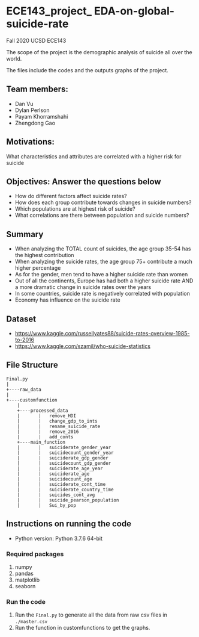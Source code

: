 # ECE143_project_ EDA-on-global-suicide-rate

Fall 2020 UCSD ECE143

The scope of the project is the demographic analysis of suicide all over the world.

The files include the codes and the outputs graphs of the project.


## Team members:
- Dan Vu
- Dylan Perlson
- Payam Khorramshahi
- Zhengdong Gao

## Motivations:
What characteristics and attributes are correlated with a higher risk for suicide

## Objectives: Answer the questions below
- How do different factors affect suicide rates?
- How does each group contribute towards changes in suicide numbers?
- Which populations are at highest risk of suicide?
- What correlations are there between population and suicide numbers?

## Summary
- When analyzing the TOTAL count of suicides, the age group 35-54 has the highest contribution
- When analyzing the suicide rates, the age group 75+ contribute a much higher percentage
- As for the gender, men tend to have a higher suicide rate than women
- Out of all the continents, Europe has had both a higher suicide rate AND a more dramatic change in suicide rates over the years
- In some countries, suicide rate is negatively correlated with population
- Economy has influence on the suicide rate

## Dataset
- https://www.kaggle.com/russellyates88/suicide-rates-overview-1985-to-2016
- https://www.kaggle.com/szamil/who-suicide-statistics

## File Structure

```
Final.py
|
+----raw_data
|
+----customfunction
    |
    +----processed_data
    |       |   remove_HDI
    |       |   change_gdp_to_ints
    |       |   rename_suicide_rate
    |       |   remove_2016
    |       |   add_conts
    +----main_function
    |       |   suiciderate_gender_year
    |       |   suicidecount_gender_year
    |       |   suiciderate_gdp_gender
    |       |   suicidecount_gdp_gender
    |       |   suiciderate_age_year
    |       |   suiciderate_age
    |       |   suicidecount_age
    |       |   suiciderate_cont_time
    |       |   suiciderate_country_time
    |       |   suicides_cont_avg
    |       |   suicide_pearson_population
    |       |   Sui_by_pop
```
## Instructions on running the code

* Python version: Python 3.7.6 64-bit
### Required packages

1. numpy
2. pandas
3. matplotlib
4. seaborn

### Run the code
1. Run the ```Final.py``` to generate all the data from raw csv files in ```./master.csv```   
2. Run the function in customfunctions to get the graphs.
